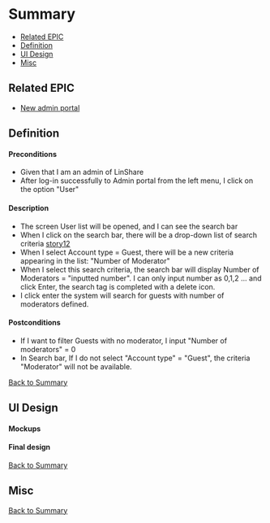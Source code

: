 # Summary

* [Related EPIC](#related-epic)
* [Definition](#definition)
* [UI Design](#ui-design)
* [Misc](#misc)

## Related EPIC

* [New admin portal](./README.md)

## Definition

#### Preconditions

*  Given that I am an admin of LinShare
*  After log-in successfully to Admin portal from the left menu, I click on the option "User"

#### Description

* The screen User list will be opened, and I can see the search bar
* When I click on the search bar, there will be a drop-down list of search criteria [story12](story-12-admin-view-and-search-user-list.md)
* When I select Account type = Guest, there will be a new criteria appearing in the list: "Number of Moderator"
* When I select this search criteria, the search bar will display Number of Moderators = "inputted number". I can only input number as 0,1,2 ... and click Enter, the search tag is completed with a delete icon.
* I click enter the system will search for guests with number of moderators defined.

#### Postconditions

* If I want to filter Guests with no moderator, I input "Number of moderators" = 0 
* In Search bar, If I do not select "Account type" = "Guest", the criteria "Moderator" will not be available.

[Back to Summary](#summary)

## UI Design

#### Mockups

#### Final design

[Back to Summary](#summary)
## Misc

[Back to Summary](#summary)
